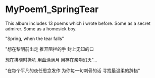 # MyPoem1_SpringTear

This album includes 13 poems which i wrote before.
Some as a secret admirer.
Some as a homesick boy.

"Spring, when the tear falls"


"想在黎明前出走
推开阻拦的手
封上无知的口

想在拂晓时撕吼
用血涂满月
用存在亲吻幻灭"...

"在每个平凡的夜任思念发作
为你每一句刺骨的话
寻找最温柔的辞措"
